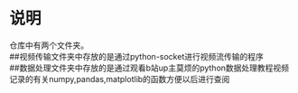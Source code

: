 说明
==
仓库中有两个文件夹。<br>
##视频传输文件夹中存放的是通过python-socket进行视频流传输的程序<br>
##数据处理文件夹中存放的是通过观看b站up主莫烦的python数据处理教程视频记录的有关numpy,pandas,matplotlib的函数方便以后进行查阅
